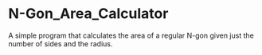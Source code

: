 # N-Gon_Area_Calculator
A simple program that calculates the area of a regular N-gon given just the number of sides and the radius.
